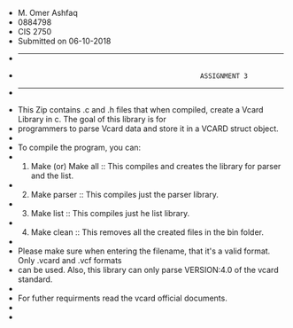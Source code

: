 *   M. Omer Ashfaq
*   0884798
*   CIS 2750
*   Submitted on 06-10-2018
*   -----------------------------------------------------------------------------------------------------------------
*                                                   ASSIGNMENT 3
*   -----------------------------------------------------------------------------------------------------------------
*   This Zip contains .c and .h files that when compiled, create a Vcard Library in c. The goal of this library is for 
*   programmers to parse Vcard data and store it in a VCARD struct object.
*
*   To compile the program, you can:
*   1. Make (or) Make all   ::  This compiles and creates the library for parser and the list.
*   2. Make parser          ::  This compiles just the parser library.
*   3. Make list            ::  This compiles just he list library.
*   4. Make clean           ::  This removes all the created files in the bin folder.
*
*   Please make sure when entering the filename, that it's a valid format. Only .vcard and .vcf formats
*   can be used. Also, this library can only parse VERSION:4.0 of the vcard standard. 
*
*   For futher requirments read the vcard official documents. 
*
*
